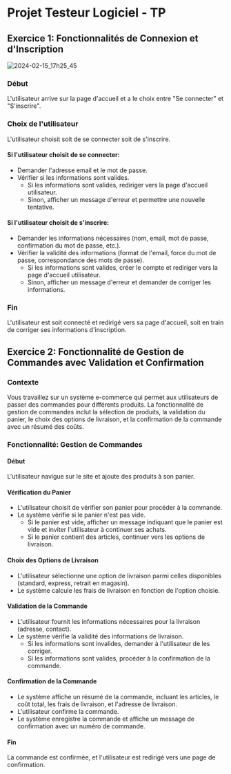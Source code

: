 # Projet Testeur Logiciel - TP

## Exercice 1: Fonctionnalités de Connexion et d'Inscription
![2024-02-15_17h25_45](https://github.com/tomDeprez/Projet-testeur-logciel-TP/assets/50340861/2d32048c-4ad7-41cb-871b-7f1bb775543e)

### Début
L'utilisateur arrive sur la page d'accueil et a le choix entre "Se connecter" et "S'inscrire".

### Choix de l'utilisateur
L'utilisateur choisit soit de se connecter soit de s'inscrire.

#### Si l'utilisateur choisit de se connecter:
- Demander l'adresse email et le mot de passe.
- Vérifier si les informations sont valides.
  - Si les informations sont valides, rediriger vers la page d'accueil utilisateur.
  - Sinon, afficher un message d'erreur et permettre une nouvelle tentative.

#### Si l'utilisateur choisit de s'inscrire:
- Demander les informations nécessaires (nom, email, mot de passe, confirmation du mot de passe, etc.).
- Vérifier la validité des informations (format de l'email, force du mot de passe, correspondance des mots de passe).
  - Si les informations sont valides, créer le compte et rediriger vers la page d'accueil utilisateur.
  - Sinon, afficher un message d'erreur et demander de corriger les informations.

### Fin
L'utilisateur est soit connecté et redirigé vers sa page d'accueil, soit en train de corriger ses informations d'inscription.

## Exercice 2: Fonctionnalité de Gestion de Commandes avec Validation et Confirmation

### Contexte
Vous travaillez sur un système e-commerce qui permet aux utilisateurs de passer des commandes pour différents produits. La fonctionnalité de gestion de commandes inclut la sélection de produits, la validation du panier, le choix des options de livraison, et la confirmation de la commande avec un résumé des coûts.

### Fonctionnalité: Gestion de Commandes

#### Début
L'utilisateur navigue sur le site et ajoute des produits à son panier.

#### Vérification du Panier
- L'utilisateur choisit de vérifier son panier pour procéder à la commande.
- Le système vérifie si le panier n'est pas vide.
  - Si le panier est vide, afficher un message indiquant que le panier est vide et inviter l'utilisateur à continuer ses achats.
  - Si le panier contient des articles, continuer vers les options de livraison.

#### Choix des Options de Livraison
- L'utilisateur sélectionne une option de livraison parmi celles disponibles (standard, express, retrait en magasin).
- Le système calcule les frais de livraison en fonction de l'option choisie.

#### Validation de la Commande
- L'utilisateur fournit les informations nécessaires pour la livraison (adresse, contact).
- Le système vérifie la validité des informations de livraison.
  - Si les informations sont invalides, demander à l'utilisateur de les corriger.
  - Si les informations sont valides, procéder à la confirmation de la commande.

#### Confirmation de la Commande
- Le système affiche un résumé de la commande, incluant les articles, le coût total, les frais de livraison, et l'adresse de livraison.
- L'utilisateur confirme la commande.
- Le système enregistre la commande et affiche un message de confirmation avec un numéro de commande.

#### Fin
La commande est confirmée, et l'utilisateur est redirigé vers une page de confirmation.
